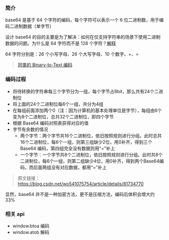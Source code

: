 ### 简介

base64 是基于 64 个字符的编码，每个字符可以表示一个 6 位二进制数，用于编码二进制数据（单字节）

设计 base64 的目的主要是为了解决：如何在仅支持字符串的场景下使用二进制数据的问题。为什么是 64 字符而不是 128 个字符？[解释](https://stackoverflow.com/a/3538079)

64 字符分别是：26 个小写字母、26 个大写字母、10 个数字、+、=

> [同类的 Binary-to-Text 编码](https://en.wikipedia.org/wiki/Binary-to-text_encoding)


### 编码过程

- 将待转换的字符串每三个字节分为一组，每个字节占8bit，那么共有24个二进制位
- 将上面的24个二进制位每6个一组，共分为4组
- 在每组前面添加两个0（注：因为计算机的基本处理单位是字节），每组由6个变为8个二进制位，总共32个二进制位，即四个字节
- 根据 Base64 编码对照表获得对应的值
- 字节有余数的情况
    + 两个字节：两个字节共16个二进制位，依旧按照规则进行分组。此时总共16个二进制位，每6个一组，则第三组缺少2位，用0补齐，得到三个 Base64 编码，第四组完全没有数据则用“=”补上
    + 一个字节：一个字节共8个二进制位，依旧按照规则进行分组。此时共8个二进制位，每6个一组，则第二组缺少4位，用0补齐，得到两个Base64编码，而后面两组没有对应数据，都用“=”补上

> 原文链接：https://blog.csdn.net/wo541075754/article/details/81734770

显然，base64 并不是一种加密方法，更不是压缩方法，编码后体积会增大约 33%


### 相关 api

- window.btoa 编码
- window.atob 解码
